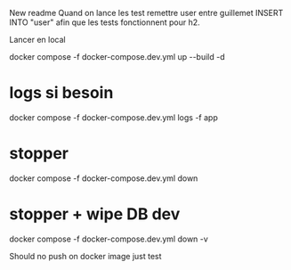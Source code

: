 New readme
Quand on lance les test remettre user entre guillemet INSERT INTO "user" afin que les tests fonctionnent pour h2.


Lancer en local

docker compose -f docker-compose.dev.yml up --build -d
# logs si besoin
docker compose -f docker-compose.dev.yml logs -f app
# stopper
docker compose -f docker-compose.dev.yml down
# stopper + wipe DB dev
docker compose -f docker-compose.dev.yml down -v

Should no push on docker image just test 